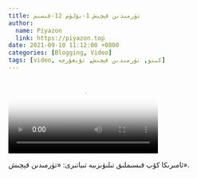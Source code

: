 ```yaml
---
title: تۈرمىدىن قېچىش 1-بۆلۈم 12-قىسىم
author:
  name: Piyazon
  link: https://piyazon.top
date: 2021-09-10 11:12:00 +0800
categories: [Blogging, Video]
tags: [video, كىنو, تۈرمىدىن قېچىش, ئۇيغۇرچە]
---
```


<style>
@import url(/assets/css/uyghur.css);
</style>

<video id="player" class="weixin_video" playsinline controls poster="https://gitlab.com/Alimjoo/cdn_img/-/raw/main/movie/pb/pb1.jpg"
  wxv="wxv_2045462856015413250" src="">

  <track kind="captions" label="English&Chinese" src="https://piyazon.top/storage/assets/subtitles/pb/s01e12.vtt" srclang="en&zh-CN"   />
</video>

ئامىرىكا كۆپ قىسىملىق تىلىۋىزىيە تىياتىرى: «تۈرمىدىن قېچىش».
